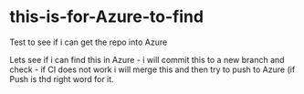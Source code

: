 # this-is-for-Azure-to-find
Test to see if i can get the repo into Azure

Lets see if i can find this in Azure - i will commit this to a new branch and check - if CI does not work i will merge this and then try to push to Azure (if Push is thd right word for it.

